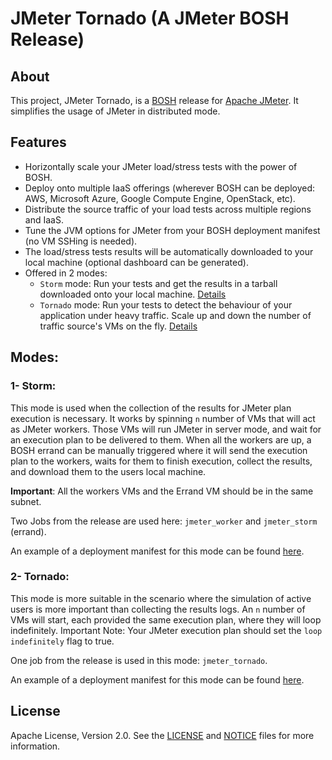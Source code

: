 # JMeter Tornado (A JMeter BOSH Release)

## About

This project, JMeter Tornado, is a [BOSH](https://bosh.io/) release for [Apache JMeter](http://jmeter.apache.org/). It simplifies the usage of JMeter in distributed mode.

## Features

* Horizontally scale your JMeter load/stress tests with the power of BOSH.
* Deploy onto multiple IaaS offerings (wherever BOSH can be deployed: AWS, Microsoft Azure, Google Compute Engine, OpenStack, etc).
* Distribute the source traffic of your load tests across multiple regions and IaaS.
* Tune the JVM options for JMeter from your BOSH deployment manifest (no VM SSHing is needed).
* The load/stress tests results will be automatically downloaded to your local machine (optional dashboard can be generated).
* Offered in 2 modes:
  * `Storm` mode: Run your tests and get the results in a tarball downloaded onto your local machine. [Details](#1--storm)
  * `Tornado` mode: Run your tests to detect the behaviour of your application under heavy traffic. Scale up and down the number of traffic source's VMs on the fly. [Details](#2--tornado)

## Modes:

### 1- Storm:
This mode is used when the collection of the results for JMeter plan execution is necessary. It works by spinning `n` number of VMs that will act as JMeter workers. Those VMs will run JMeter in server mode, and wait for an execution plan to be delivered to them. When all the workers are up, a BOSH errand can be manually triggered where it will send the execution plan to the workers, waits for them to finish execution, collect the results, and download them to the users local machine.

**Important**: All the workers VMs and the Errand VM should be in the same subnet.

Two Jobs from the release are used here: `jmeter_worker` and `jmeter_storm` (errand).

An example of a deployment manifest for this mode can be found [here](docs/storm-mode/sample-deployment-manifests-snippets.yml).

### 2- Tornado:
This mode is more suitable in the scenario where the simulation of active users is more important than collecting the results logs. An `n` number of VMs will start, each provided the same execution plan, where they will loop indefinitely. Important Note: Your JMeter execution plan should set the `loop indefinitely` flag to true.

One job from the release is used in this mode: `jmeter_tornado`.

An example of a deployment manifest for this mode can be found [here](docs/tornado-mode/sample-deployment-manifests-snippets.yml).

## License

Apache License, Version 2.0. See the [LICENSE](LICENSE) and [NOTICE](NOTICE) files for more information.

